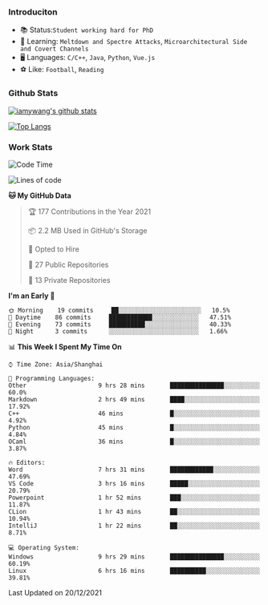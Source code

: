 ### Introduciton

- 📚 Status:`Student working hard for PhD`
- 🔎 Learning: `Meltdown and Spectre Attacks`, `Microarchitectural Side and Covert Channels`
- 🖥️ Languages: `C/C++`, `Java`, `Python`, `Vue.js`
- ⚽ Like: `Football`, `Reading`

### Github Stats

[![iamywang's github stats](https://github-readme-stats.vercel.app/api?username=iamywang&count_private=true&show_icons=true)]()

[![Top Langs](https://github-readme-stats.vercel.app/api/top-langs/?username=iamywang&layout=compact)]()

### Work Stats

<!--START_SECTION:waka-->
![Code Time](http://img.shields.io/badge/Code%20Time-43%20hrs%2025%20mins-blue)

![Lines of code](https://img.shields.io/badge/From%20Hello%20World%20I%27ve%20Written-539%20Thousand%20lines%20of%20code-blue)

**🐱 My GitHub Data** 

> 🏆 177 Contributions in the Year 2021
 > 
> 📦 2.2 MB Used in GitHub's Storage 
 > 
> 💼 Opted to Hire
 > 
> 📜 27 Public Repositories 
 > 
> 🔑 13 Private Repositories  
 > 
**I'm an Early 🐤** 

```text
🌞 Morning    19 commits     ██░░░░░░░░░░░░░░░░░░░░░░░   10.5% 
🌆 Daytime    86 commits     ████████████░░░░░░░░░░░░░   47.51% 
🌃 Evening    73 commits     ██████████░░░░░░░░░░░░░░░   40.33% 
🌙 Night      3 commits      ░░░░░░░░░░░░░░░░░░░░░░░░░   1.66%

```


📊 **This Week I Spent My Time On** 

```text
⌚︎ Time Zone: Asia/Shanghai

💬 Programming Languages: 
Other                    9 hrs 28 mins       ███████████████░░░░░░░░░░   60.0% 
Markdown                 2 hrs 49 mins       ████░░░░░░░░░░░░░░░░░░░░░   17.92% 
C++                      46 mins             █░░░░░░░░░░░░░░░░░░░░░░░░   4.92% 
Python                   45 mins             █░░░░░░░░░░░░░░░░░░░░░░░░   4.84% 
OCaml                    36 mins             █░░░░░░░░░░░░░░░░░░░░░░░░   3.87%

🔥 Editors: 
Word                     7 hrs 31 mins       ████████████░░░░░░░░░░░░░   47.69% 
VS Code                  3 hrs 16 mins       █████░░░░░░░░░░░░░░░░░░░░   20.79% 
Powerpoint               1 hr 52 mins        ███░░░░░░░░░░░░░░░░░░░░░░   11.87% 
CLion                    1 hr 43 mins        ██░░░░░░░░░░░░░░░░░░░░░░░   10.94% 
IntelliJ                 1 hr 22 mins        ██░░░░░░░░░░░░░░░░░░░░░░░   8.71%

💻 Operating System: 
Windows                  9 hrs 29 mins       ███████████████░░░░░░░░░░   60.19% 
Linux                    6 hrs 16 mins       ██████████░░░░░░░░░░░░░░░   39.81%

```


 Last Updated on 20/12/2021
<!--END_SECTION:waka-->
